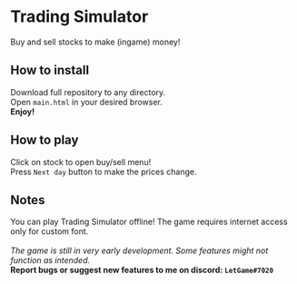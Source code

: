 # Trading Simulator
Buy and sell stocks to make (ingame) money!
## How to install
Download full repository to any directory. <br>
Open `main.html` in your desired browser. <br>
**Enjoy!**

## How to play
Click on stock to open buy/sell menu! <br>
Press `Next day` button to make the prices change.

## Notes
You can play Trading Simulator offline! The game requires internet access only for custom font. <br> <br>
*The game is still in very early development. Some features might not function as intended.* <br>
**Report bugs or suggest new features to me on discord: `LetGame#7020`**
